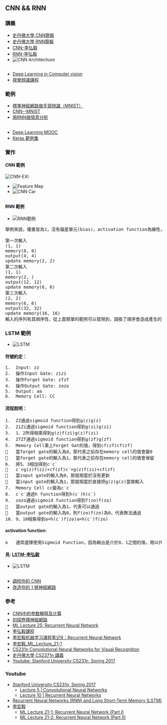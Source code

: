 ## CNN && RNN
### 講義
* [史丹佛大學 CNN簡報](https://github.com/jumbokh/intro-computers/blob/master/refers/cs231n_2017_lecture5.pdf)
* [史丹佛大學 RNN簡報](https://github.com/jumbokh/intro-computers/blob/master/refers/cs231n_2017_lecture10.pdf)
* [CNN-李弘毅](refers/CNN-李弘毅.pdf)
* [RNN-李弘毅](refers/RNN-李弘毅.pdf)
* ![CNN Architechure](https://github.com/jumbokh/intro-computers/blob/master/images/CNN-Archi.PNG)
##
* [Deep Learning in Computer vision](https://drive.google.com/open?id=1DdxOvxezFkEGnl9QvimslePZO5AaR4eE)
* [視覺辨識課程](https://github.com/jumbokh/cv_face/blob/master/%E8%A6%96%E8%A6%BA%E8%BE%A8%E8%AD%98%E8%AA%B2%E7%A8%8B.pptx)

### 範例
* [標準神經網路做手寫辨識（MNIST）](https://colab.research.google.com/drive/1zzAbObZHF4EJblF3bKwQwfBikrARWOni?authuser=1)
* [CNN--MNIST](https://nbviewer.jupyter.org/github/yenlung/Deep-Learning-MOOC/blob/master/02-1.%20CNN.ipynb)
* [用RNN做情意分析](https://nbviewer.jupyter.org/github/yenlung/Deep-Learning-MOOC/blob/master/04-1.%20RNN.ipynb)
##
* [Deep Learning MOOC](https://github.com/yenlung/Deep-Learning-MOOC)
* [Keras 範例集](https://github.com/keras-team/keras/tree/master/examples)
### 實作
#### CNN 範例
![CNN-EXI](https://github.com/jumbokh/intro-computers/blob/master/images/CNN-ex.PNG)
* ![Feature Map](https://github.com/jumbokh/intro-computers/blob/master/images/CNN-ex3.PNG)
* ![CNN Car](images/CNN-car.PNG)
##
#### RNN 範例
* ![RNN範例](images/RNN-ex.png)


<pre>
舉例來說，權重皆為1，沒有偏差單元(bias)，activation function為線性，memory初始為0，輸入為Sequence(1,1,1,1,2,2)。

第一次輸入
(1, 1)
memory(0, 0)
output(4, 4)
update memory(2, 2)
第二次輸入
(1, 1)
memory(2, )
output(12, 12)
update memory(6, 6)
第三次輸入
(2, 2)
memory(6, 6)
output(32, 32)
update memory(16, 16)
輸入的序列有其順序性，從上面簡單的範例可以發現到，調換了順序會造成產生的結果不同。
</pre>
### LSTM 範例
* ![LSTM](images/LSTM-ex.PNG)
#### 符號約定：
<pre>
1.	Input: zz
2.	操作Input Gate: zizi
3.	操作Forget Gate: zfzf
4.	操作Output Gate: zozo
5.	Output: aa
6.	Memory Cell: CC
</pre>
#### 流程說明：
<pre>
1.	ZZ通過sigmoid function得到g(z)g(z)
2.	ZiZi通過sigmoid function得到g(zi)g(zi)
3.	1、2所得相乘得到g(z)f(zi)g(z)f(zi)
4.	ZfZf通過sigmoid function得到g(zf)g(zf)
5.	Memory Cell乘上Forget Gat的值，得到cf(zf)cf(zf)
	當forget gate的輸入為0，那代表之前存在memory cell的值會變0
	當forget gate的輸入為1，那代表之前存在memory cell的值會保留
6.	將5、3相加得到c′c′
	c′=g(z)f(zi)+cf(zf)c′=g(z)f(zi)+cf(zf)
	當input gate的輸入為0，那就相當於沒有更新
	當input gate的輸入為1，那就相當於直接把g(z)g(z)當做輸入
7.	Memory Cell cc變為c′c′
8.	c′c′通過h function得到h(c′)h(c′)
9.	zozo通過sigmoid function得到f(zo)f(zo)
	當output gate的輸入為1，代表可以通過
	當output gate的輸入為0，則f(zo)f(zo)為0，代表無法通過
10.	9、10相乘得到a=h(c′)f(zo)a=h(c′)f(zo)
</pre>
#### activation function:
<pre>
o	通常選擇使用Sigmoid Function，因為輸出是介於0、1之間的值，用以代表gate被打開的程度
</pre>
#### 見: [LSTM-李弘毅](refers/LSTM-李弘毅.pdf)
* ![LSTM](images/LSTM-ex1.PNG)
##
* [調校你的 CNN](https://colab.research.google.com/drive/1VNMBiBvsIWfyy5ug37LN8ycN26VSPUjI?authuser=1)
* [改造你的 1 號神經網路](https://colab.research.google.com/drive/1-h0WCVzl_ImkrThzQzCKYRURVBeJXMoG?authuser=1)
### 參考
* [CNN中的参数解释及计算](https://flat2010.github.io/2018/06/15/%E6%89%8B%E7%AE%97CNN%E4%B8%AD%E7%9A%84%E5%8F%82%E6%95%B0/)
* [初探卷積神經網路](https://chtseng.wordpress.com/2017/09/12/%E5%88%9D%E6%8E%A2%E5%8D%B7%E7%A9%8D%E7%A5%9E%E7%B6%93%E7%B6%B2%E8%B7%AF/)
* [ML Lecture 25: Recurrent Neural Network](http://violin-tao.blogspot.com/2017/12/ml-recurrent-neural-network-rnn-part-i.html)
* [李弘毅課程](http://speech.ee.ntu.edu.tw/~tlkagk/courses_ML17_2.html)
* [李宏毅机器学习课程笔记9：Recurrent Neural Network](https://blog.csdn.net/xzy_thu/article/details/74930482)
* [李宏毅_ML_Lecture_21-1](https://hackmd.io/@shaoeChen/BJ14sUSzN?type=view)
* [CS231n Convolutional Neural Networks for Visual Recognition](http://cs231n.github.io/convolutional-networks/)
* [史丹佛大學 CS2371n 講義](http://cs231n.stanford.edu/slides/2017/)
* [Youtube: Stanford University CS231n, Spring 2017](https://www.youtube.com/watch?v=bNb2fEVKeEo&list=PLC1qU-LWwrF64f4QKQT-Vg5Wr4qEE1Zxk&index=5)
### Youtube
* [Stanford University CS231n, Spring 2017](https://www.youtube.com/playlist?list=PLC1qU-LWwrF64f4QKQT-Vg5Wr4qEE1Zxk)
    * [Lecture 5 | Convolutional Neural Networks](https://www.youtube.com/watch?v=bNb2fEVKeEo&list=PLC1qU-LWwrF64f4QKQT-Vg5Wr4qEE1Zxk&index=6&t=0s)
    * [Lecture 10 | Recurrent Neural Networks](https://www.youtube.com/watch?v=6niqTuYFZLQ&list=PLC1qU-LWwrF64f4QKQT-Vg5Wr4qEE1Zxk&index=11&t=0s)
* [Recurrent Neural Networks (RNN) and Long Short-Term Memory (LSTM)](https://www.youtube.com/watch?v=WCUNPb-5EYI)
* [李宏毅](https://www.youtube.com/channel/UC2ggjtuuWvxrHHHiaDH1dlQ/playlists)
    * [ML Lecture 21-1: Recurrent Neural Network (Part I)](https://www.youtube.com/watch?v=xCGidAeyS4M&list=PLJV_el3uVTsPy9oCRY30oBPNLCo89yu49&index=30)
    * [ML Lecture 21-2: Recurrent Neural Network (Part II)](https://www.youtube.com/watch?v=rTqmWlnwz_0&list=PLJV_el3uVTsPy9oCRY30oBPNLCo89yu49&index=31)
